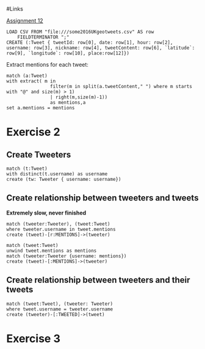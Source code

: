 
#Links

[Assignment 12](https://github.com/datsoftlyngby/soft2019spring-databases/blob/master/assignments/assignment12.md)

```
LOAD CSV FROM "file:///some2016UKgeotweets.csv" AS row 
    FIELDTERMINATOR ";"
CREATE (:Tweet { tweetId: row[0], date: row[1], hour: row[2], username: row[3], nickname: row[4], tweetContent: row[6], `latitude`: row[9], `longitude`: row[10], place:row[12]})
```


Extract mentions for each tweet:
```
match (a:Tweet)
with extract( m in 
                filter(m in split(a.tweetContent," ") where m starts with "@" and size(m) > 1) 
                | right(m,size(m)-1))
                as mentions,a
set a.mentions = mentions
```


# Exercise 2


## Create Tweeters


```
match (t:Tweet) 
with distinct(t.username) as username
create (tw: Tweeter { username: username})
```

## Create relationship between tweeters and tweets


**Extremely slow, never finished**

```
match (tweeter:Tweeter), (tweet:Tweet)
where tweeter.username in tweet.mentions
create (tweet)-[r:MENTIONS]->(tweeter)
```

```
match (tweet:Tweet)
unwind tweet.mentions as mentions
match (tweeter:Tweeter {username: mentions})
create (tweet)-[:MENTIONS]->(tweeter)
```

## Create relationship between tweeters and  their tweets

```
match (tweet:Tweet), (tweeter: Tweeter)
where tweet.username = tweeter.username
create (tweeter)-[:TWEETED]->(tweet)
```

# Exercise 3



